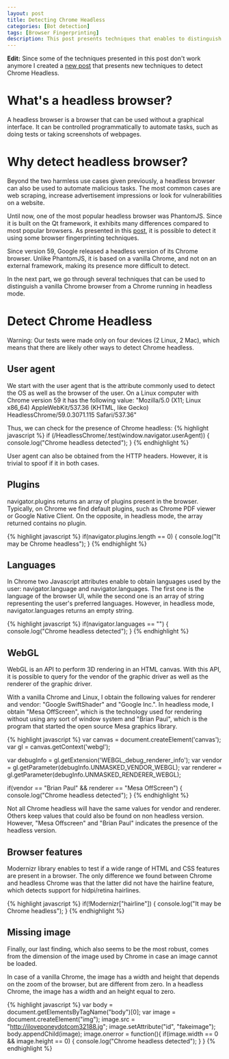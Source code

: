 ```yaml
---
layout: post
title: Detecting Chrome Headless
categories: [Bot detection]
tags: [Browser Fingerprinting]
description: This post presents techniques that enables to distinguish a vanilla Chrome browser from a Chrome browser running in headless mode.
---
```

**Edit:** Since some of the techniques presented in this post don't work anymore I created a <a href="{% post_url 2018-01-17-detect-chrome-headless-v2 %}"> new post</a> that presents new techniques to detect Chrome Headless. 

# What's a headless browser?
A headless browser is a browser that can be used without a graphical interface.
It can be controlled programmatically to automate tasks, such as doing tests or taking screenshots of webpages.

# Why detect headless browser?
Beyond the two harmless use cases given previously, a headless browser can also be used to automate malicious tasks.
The most common cases are web scraping, increase advertisement impressions or look for vulnerabilities on a website.

Until now, one of the most popular headless browser was PhantomJS.
Since it is built on the Qt framework, it exhibits many differences compared to most popular browsers.
As presented in this <a href="https://blog.shapesecurity.com/2015/01/22/detecting-phantomjs-based-visitors/">post</a>, it is possible to detect it using some browser fingerprinting techniques.

Since version 59, Google released a headless version of its Chrome browser.
Unlike PhantomJS, it is based on a vanilla Chrome, and not on an external framework, making its presence more difficult to detect.

In the next part, we go through several techniques that can be used to distinguish a vanilla Chrome browser from a Chrome running in headless mode.

# Detect Chrome Headless
Warning: Our tests were made only on four devices (2 Linux, 2 Mac), which means that there are likely other ways to detect Chrome headless.

## User agent
We start with the user agent that is the attribute commonly used to detect the OS as well as the browser of the user.
On a Linux computer with Chrome version 59 it has the following value: "Mozilla/5.0 (X11; Linux x86_64) AppleWebKit/537.36 (KHTML, like Gecko) HeadlessChrome/59.0.3071.115 Safari/537.36"

Thus, we can check for the presence of Chrome headless: 
{% highlight javascript %}
if (/HeadlessChrome/.test(window.navigator.userAgent)) {
    console.log("Chrome headless detected");
}
{% endhighlight %}

User agent can also be obtained from the HTTP headers.
However, it is trivial to spoof if it in both cases.

## Plugins
navigator.plugins returns an array of plugins present in the browser.
Typically, on Chrome we find default plugins, such as Chrome PDF viewer or Google Native Client.
On the opposite, in headless mode, the array returned contains no plugin.

{% highlight javascript %}
if(navigator.plugins.length == 0) {
    console.log("It may be Chrome headless");
}
{% endhighlight %}

## Languages
In Chrome two Javascript attributes enable to obtain languages used by the user: navigator.language and navigator.languages.
The first one is the language of the browser UI, while the second one is an array of string
representing the user's preferred languages.
However, in headless mode, navigator.languages returns an empty string.

{% highlight javascript %}
if(navigator.languages == "") {
    console.log("Chrome headless detected");
}
{% endhighlight %}

## WebGL 
WebGL is an API to perform 3D rendering in an HTML canvas.
With this API, it is possible to query for the vendor of the graphic driver as well as the renderer of the graphic driver.

With a vanilla Chrome and Linux, I obtain the following values for renderer and vendor: "Google SwiftShader" and "Google Inc.".
In headless mode, I obtain "Mesa OffScreen", which is the technology used for rendering without using any sort of window system and "Brian Paul", which is the program that started the open source Mesa graphics library.

{% highlight javascript %}
var canvas = document.createElement('canvas');
var gl = canvas.getContext('webgl');

var debugInfo = gl.getExtension('WEBGL_debug_renderer_info');
var vendor = gl.getParameter(debugInfo.UNMASKED_VENDOR_WEBGL);
var renderer = gl.getParameter(debugInfo.UNMASKED_RENDERER_WEBGL);

if(vendor == "Brian Paul" && renderer == "Mesa OffScreen") {
    console.log("Chrome headless detected");
}
{% endhighlight %}

Not all Chrome headless will have the same values for vendor and renderer.
Others keep values that could also be found on non headless version.
However, "Mesa Offscreen" and "Brian Paul" indicates the presence of the headless version.


## Browser features
Modernizr library enables to test if a wide range of HTML and CSS features are present  in a browser.
The only difference we found between Chrome and headless Chrome was that the latter did not have the hairline feature, which detects support for hidpi/retina hairlines.

{% highlight javascript %}
if(!Modernizr["hairline"]) {
    console.log("It may be Chrome headless");
}
{% endhighlight %}


## Missing image
Finally, our last finding, which also seems to be the most robust, comes from the dimension of the image used by Chrome in case an image cannot be loaded.

In case of a vanilla Chrome, the image has a width and height that depends on the zoom of the browser, but are different from zero.
In a headless Chrome, the image has a width and an height equal to zero.

{% highlight javascript %}
var body = document.getElementsByTagName("body")[0];
var image = document.createElement("img");
image.src = "http://iloveponeydotcom32188.jg";
image.setAttribute("id", "fakeimage");
body.appendChild(image);
image.onerror = function(){
    if(image.width == 0 && image.height == 0) {
        console.log("Chrome headless detected");
    }
}
{% endhighlight %}